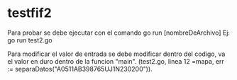 # testfif2

Para probar se debe ejecutar con el comando go run [nombreDeArchivo]
Ej: go run test2.go

Para modificar el valor de entrada se debe modificar dentro del codigo, va el valor en duro dentro de la funcion "main".
(test2.go, linea 12 =mapa, err := separaDatos("A0511AB398765UJ1N230200")).